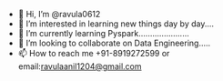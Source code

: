 - 👋 Hi, I’m @ravula0612
- 👀 I’m interested in learning new things day by day....
- 🌱 I’m currently learning Pyspark......................
- 💞️ I’m looking to collaborate on  Data Engineering.....
- 📫 How to reach me +91-8919272599 or email:ravulaanil1204@gmail.com

<!---
ravula0612/ravula0612 is a ✨ special ✨ repository because its `README.md` (this file) appears on your GitHub profile.
You can click the Preview link to take a look at your changes.
--->
